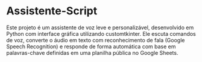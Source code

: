 # Assistente-Script
Este projeto é um assistente de voz leve e personalizável, desenvolvido em Python com interface gráfica utilizando customtkinter. Ele escuta comandos de voz, converte o áudio em texto com reconhecimento de fala (Google Speech Recognition) e responde de forma automática com base em palavras-chave definidas em uma planilha pública no Google Sheets.
